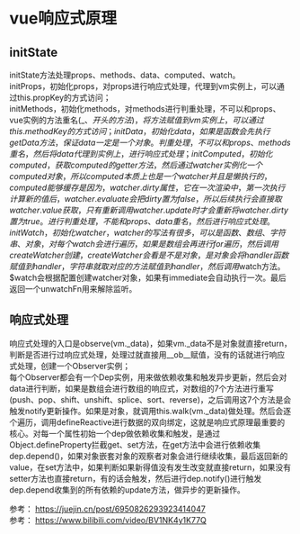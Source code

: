 # vue响应式原理

## initState

initState方法处理props、methods、data、computed、watch。  
initProps，初始化props，对props进行响应式处理，代理到vm实例上，可以通过this.propKey的方式访问；  
initMethods，初始化methods，对methods进行判重处理，不可以和props、vue实例的方法重名(_、$开头的方法)，将方法赋值到vm实例上，可以通过this.methodKey的方式访问；  
initData，初始化data，如果是函数会先执行getData方法，保证data一定是一个对象。判重处理，不可以和props、methods重名，然后将data代理到实例上，进行响应式处理；  
initComputed，初始化computed，获取computed的getter方法，然后通过watcher实例化一个computed对象，所以computed本质上也是一个watcher并且是懒执行的，computed能够缓存是因为，watcher.dirty属性，它在一次渲染中，第一次执行计算新的值后，watcher.evaluate会把dirty置为false，所以后续执行会直接取watcher.value获取，只有重新调用watcher.update时才会重新将watcher.dirty置为true。进行判重处理，不能和props、data重名，然后进行响应式处理。  
initWatch，初始化watcher，watcher的写法有很多，可以是函数、数组、字符串、对象，对每个watch会进行遍历，如果是数组会再进行for遍历，然后调用createWatcher创建，createWatcher会看是不是对象，是对象会将handler函数赋值到handler，字符串就取对应的方法赋值到handler，然后调用$watch方法。$watch会根据配置创建watcher对象，如果有immediate会自动执行一次。最后返回一个unwatchFn用来解除监听。  

## 响应式处理

响应式处理的入口是observe(vm._data)，如果vm._data不是对象就直接return，判断是否进行过响应式处理，处理过就直接用__ob__赋值，没有的话就进行响应式处理，创建一个Observer实例；  
每个Observer都会有一个Dep实例，用来做依赖收集和触发异步更新，然后会对data进行判断，如果是数组会进行数组的响应式，对数组的7个方法进行重写(push、pop、shift、unshift、splice、sort、reverse)，之后调用这7个方法是会触发notify更新操作。如果是对象，就调用this.walk(vm._data)做处理。然后会逐个遍历，调用defineReactive进行数据的双向绑定，这就是响应式原理最重要的核心。对每一个属性初始一个dep做依赖收集和触发，是通过Object.defineProperty拦截get、set方法，在get方法中会进行依赖收集dep.depend()，如果对象嵌套对象的观察者对象会进行继续收集，最后返回新的value，在set方法中，如果判断如果新得值没有发生改变就直接return，如果没有setter方法也直接return，有的话会触发，然后进行dep.notify()进行触发dep.depend收集到的所有依赖的update方法，做异步的更新操作。  

参考： https://juejin.cn/post/6950826293923414047  
参考： https://www.bilibili.com/video/BV1NK4y1K77Q  
